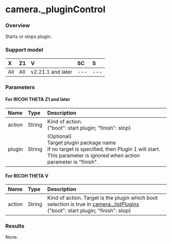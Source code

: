 # camera.\_pluginControl

### Overview

Starts or stops plugin.

### Support model

| X | Z1 | V | SC | S |
|:--|:--|:--|:--|:--|
| All | All | v2.21.1 and later | --- | --- |

### Parameters

#### For RICOH THETA Z1 and later

| Name | Type | Description |
|:--|:--|:--|
| action | String | Kind of action.<br>("boot": start plugin; "finish": stop) |
| plugin | String | (Optional)<br>Target plugin package name<br>If no target is specified, then Plugin 1 will start. This parameter is ignored when action parameter is "finish". |

#### For RICOH THETA V

| Name | Type | Description |
|:--|:--|:--|
| action | String | Kind of action. Target is the plugin which boot selection is true in [camera.\_listPlugins](camera._list_plugins.md)<br>("boot": start plugin; "finish": stop) |

### Results

None.
